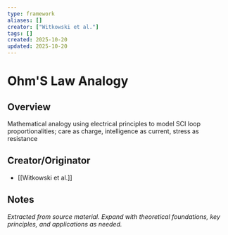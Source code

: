 ```yaml
---
type: framework
aliases: []
creator: ["Witkowski et al."]
tags: []
created: 2025-10-20
updated: 2025-10-20
---
```


# Ohm'S Law Analogy

## Overview

Mathematical analogy using electrical principles to model SCI loop proportionalities; care as charge, intelligence as current, stress as resistance

## Creator/Originator

- [[Witkowski et al.]]

## Notes

*Extracted from source material. Expand with theoretical foundations, key principles, and applications as needed.*
